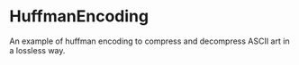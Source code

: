 # HuffmanEncoding
An example of huffman encoding to compress and decompress ASCII art in a lossless way. 




